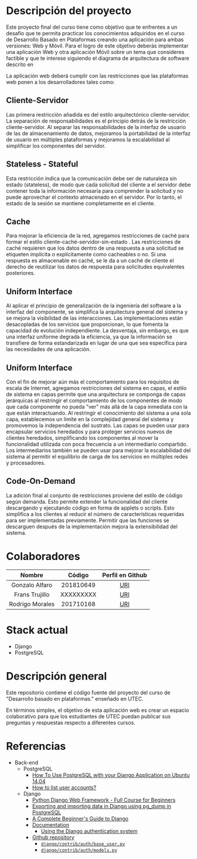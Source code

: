 # Descripción del proyecto

Este proyecto final del curso tiene como objetivo que te enfrentes a un desafío que te permita practicar los conocimientos adquiridos en el curso de Desarrollo Basado en Plataformas creando una aplicación para ambas versiones: Web y Móvil. Para el logro de este objetivo deberás implementar una aplicación Web y otra aplicación Móvil sobre un tema que consideres factible y que te interese siguiendo el diagrama de arquitectura de software descrito en

La aplicación web deberá cumplir con las restricciones que las plataformas web ponen a los desarrolladores tales como:

## Cliente-Servidor

Las primera restricción añadida es del estilo arquitectónico cliente-servidor. La separación de responsabilidades es el principio detrás de la restricción cliente-servidor. Al separar las responsabilidades de la interfaz de usuario de las  de almacenamiento de datos, mejoramos la portabilidad de la interfaz de usuario en múltiples plataformas y mejoramos la escalabilidad al simplificar los componentes del servidor.

## Stateless - Stateful

Esta restricción indica que la comunicación debe ser de naturaleza sin estado (stateless), de modo que cada solicitud del cliente a el servidor debe contener toda la información necesaria para comprender la solicitud y no puede aprovechar el contexto almacenado en el servidor. Por lo tanto, el estado de la sesión se mantiene completamente en el cliente.

## Cache

Para mejorar la eficiencia de la red, agregamos restricciones de caché para formar el estilo cliente-caché-servidor-sin-estado . Las restricciones de caché requieren que los datos dentro de una respuesta a una solicitud se etiqueten implícita o explícitamente como cacheables o no. Si una respuesta es almacenable en caché, se le da a un caché de cliente el derecho de reutilizar los datos de respuesta para solicitudes equivalentes posteriores.

## Uniform Interface

Al aplicar el principio de generalización de la ingeniería del software a la interfaz del componente, se simplifica la arquitectura general del sistema y se mejora la visibilidad de las interacciones. Las implementaciones están desacopladas de los servicios que proporcionan, lo que fomenta la capacidad de evolución independiente. La desventaja, sin embargo, es que una interfaz uniforme degrada la eficiencia, ya que la información se transfiere de forma estandarizada en lugar de una que sea específica para las necesidades de una aplicación.


## Uniform Interface

Con el fin de mejorar aún más el comportamiento para los requisitos de escala de Internet, agregamos restricciones del sistema en capas, el estilo de sistema en capas permite que una arquitectura se componga de capas jerárquicas al restringir el comportamiento de los componentes de modo que cada componente no pueda "ver" más allá de la capa inmediata con la que están interactuando. Al restringir el conocimiento del sistema a una sola capa, establecemos un límite en la complejidad general del sistema y promovemos la independencia del sustrato. Las capas se pueden usar para encapsular servicios heredados y para proteger servicios nuevos de clientes heredados, simplificando los componentes al mover la funcionalidad utilizada con poca frecuencia a un intermediario compartido. Los intermediarios también se pueden usar para mejorar la escalabilidad del sistema al permitir el equilibrio de carga de los servicios en múltiples redes y procesadores.

## Code-On-Demand

La adición final al conjunto de restricciones proviene del estilo de código según demanda. Esto permite extender la funcionalidad del cliente descargando y ejecutando código en forma de applets o scripts. Esto simplifica a los clientes al reducir el número de características requeridas para ser implementadas previamente. Permitir que las funciones se descarguen después de la implementación mejora la extensibilidad del sistema.


# Colaboradores

| Nombre          | Código    | Perfil en Github                      |
| :-------------: | :-------: | :-----------------------------------: |
| Gonzalo Alfaro  | 201810649 | [URI](https://github.com/Baconhead78) |
| Frans Trujillo  | XXXXXXXXX | [URI](https://github.com/sh4psh1)     |
| Rodrigo Morales | 201710168 | [URI](https://github.com/rma2000)     |

# Stack actual

* Django
* PostgreSQL

# Descripción general

Este repositorio contiene el código fuente del proyecto del curso de "Desarrollo basado en plataformas." enseñado en UTEC.

En términos simples, el objetivo de esta aplicación web es crear un espacio colaborativo para que los estudiantes de UTEC puedan publicar sus preguntas y respuestas respecto a diferentes cursos.

# Referencias

* Back-end
	* PostgreSQL
		* [How To Use PostgreSQL with your Django Application on Ubuntu 14.04](https://www.digitalocean.com/community/tutorials/how-to-use-postgresql-with-your-django-application-on-ubuntu-14-04)
		* [How to list user accounts?](https://www.postgresql.org/message-id/1121195544.8208.242.camel@state.g2switchworks.com)
	* Django
		* [Python Django Web Framework - Full Course for Beginners](https://www.youtube.com/watch?v=F5mRW0jo-U4)
		* [Exporting and importing data in Django using pg_dump in PostgreSQL](https://django.cowhite.com/blog/exporting-and-importing-data-in-django-using-pg_dump-in-postgresql-mysqldump-in-mysql-dumpdata-and-loaddata-commands-in-django/)
		* [A Complete Beginner's Guide to Django](https://simpleisbetterthancomplex.com/series/beginners-guide/1.11/)
		* [Documentation](https://docs.djangoproject.com)
			* [Using the Django authentication system](https://docs.djangoproject.com/en/2.2/topics/auth/default/#user-objects)
		* [Github repository](https://github.com/django/django)
			* [`django/contrib/auth/base_user.py`](https://github.com/django/django/blob/master/django/contrib/auth/base_user.py)
			* [`django/contrib/auth/models.py`](https://github.com/django/django/blob/master/django/contrib/auth/models.py)
